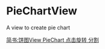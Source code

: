 # PieChartView
A view to create pie chart

[简书:饼图View PieChart 点击旋转 分割](http://www.jianshu.com/p/6827a8ab737b)

